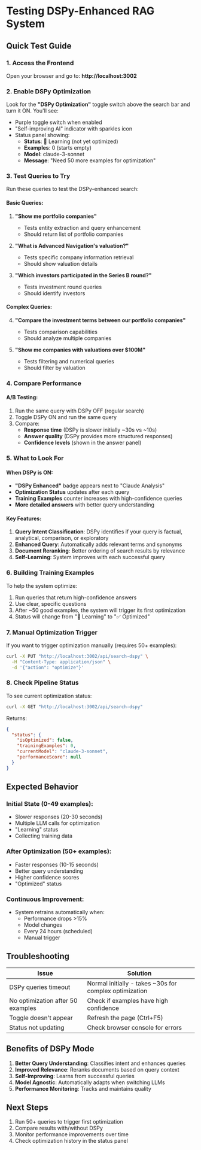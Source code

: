 # Testing DSPy-Enhanced RAG System

## Quick Test Guide

### 1. Access the Frontend
Open your browser and go to: **http://localhost:3002**

### 2. Enable DSPy Optimization
Look for the **"DSPy Optimization"** toggle switch above the search bar and turn it ON. You'll see:
- Purple toggle switch when enabled
- "Self-improving AI" indicator with sparkles icon
- Status panel showing:
  - **Status**: 🔄 Learning (not yet optimized)
  - **Examples**: 0 (starts empty)
  - **Model**: claude-3-sonnet
  - **Message**: "Need 50 more examples for optimization"

### 3. Test Queries to Try

Run these queries to test the DSPy-enhanced search:

#### Basic Queries:
1. **"Show me portfolio companies"**
   - Tests entity extraction and query enhancement
   - Should return list of portfolio companies

2. **"What is Advanced Navigation's valuation?"**
   - Tests specific company information retrieval
   - Should show valuation details

3. **"Which investors participated in the Series B round?"**
   - Tests investment round queries
   - Should identify investors

#### Complex Queries:
4. **"Compare the investment terms between our portfolio companies"**
   - Tests comparison capabilities
   - Should analyze multiple companies

5. **"Show me companies with valuations over $100M"**
   - Tests filtering and numerical queries
   - Should filter by valuation

### 4. Compare Performance

#### A/B Testing:
1. Run the same query with DSPy OFF (regular search)
2. Toggle DSPy ON and run the same query
3. Compare:
   - **Response time** (DSPy is slower initially ~30s vs ~10s)
   - **Answer quality** (DSPy provides more structured responses)
   - **Confidence levels** (shown in the answer panel)

### 5. What to Look For

#### When DSPy is ON:
- **"DSPy Enhanced"** badge appears next to "Claude Analysis"
- **Optimization Status** updates after each query
- **Training Examples** counter increases with high-confidence queries
- **More detailed answers** with better query understanding

#### Key Features:
1. **Query Intent Classification**: DSPy identifies if your query is factual, analytical, comparison, or exploratory
2. **Enhanced Query**: Automatically adds relevant terms and synonyms
3. **Document Reranking**: Better ordering of search results by relevance
4. **Self-Learning**: System improves with each successful query

### 6. Building Training Examples

To help the system optimize:
1. Run queries that return high-confidence answers
2. Use clear, specific questions
3. After ~50 good examples, the system will trigger its first optimization
4. Status will change from "🔄 Learning" to "✅ Optimized"

### 7. Manual Optimization Trigger

If you want to trigger optimization manually (requires 50+ examples):
```bash
curl -X PUT "http://localhost:3002/api/search-dspy" \
  -H "Content-Type: application/json" \
  -d '{"action": "optimize"}'
```

### 8. Check Pipeline Status

To see current optimization status:
```bash
curl -X GET "http://localhost:3002/api/search-dspy"
```

Returns:
```json
{
  "status": {
    "isOptimized": false,
    "trainingExamples": 0,
    "currentModel": "claude-3-sonnet",
    "performanceScore": null
  }
}
```

## Expected Behavior

### Initial State (0-49 examples):
- Slower responses (20-30 seconds)
- Multiple LLM calls for optimization
- "Learning" status
- Collecting training data

### After Optimization (50+ examples):
- Faster responses (10-15 seconds)
- Better query understanding
- Higher confidence scores
- "Optimized" status

### Continuous Improvement:
- System retrains automatically when:
  - Performance drops >15%
  - Model changes
  - Every 24 hours (scheduled)
  - Manual trigger

## Troubleshooting

| Issue | Solution |
|-------|----------|
| DSPy queries timeout | Normal initially - takes ~30s for complex optimization |
| No optimization after 50 examples | Check if examples have high confidence |
| Toggle doesn't appear | Refresh the page (Ctrl+F5) |
| Status not updating | Check browser console for errors |

## Benefits of DSPy Mode

1. **Better Query Understanding**: Classifies intent and enhances queries
2. **Improved Relevance**: Reranks documents based on query context
3. **Self-Improving**: Learns from successful queries
4. **Model Agnostic**: Automatically adapts when switching LLMs
5. **Performance Monitoring**: Tracks and maintains quality

## Next Steps

1. Run 50+ queries to trigger first optimization
2. Compare results with/without DSPy
3. Monitor performance improvements over time
4. Check optimization history in the status panel